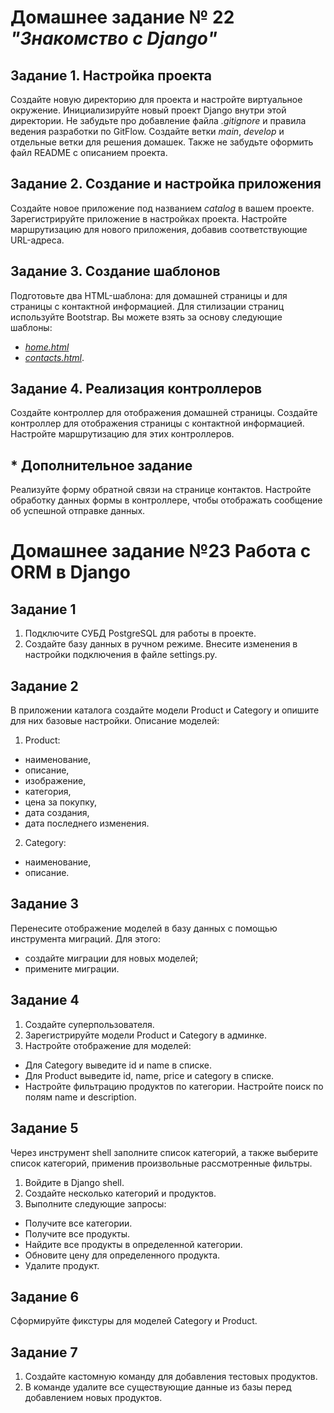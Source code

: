 # Домашнее задание № 22 *"Знакомство с Django"*
## Задание 1. Настройка проекта
Создайте новую директорию для проекта и настройте виртуальное окружение.
Инициализируйте новый проект Django внутри этой директории.
Не забудьте про добавление файла *.gitignore* и правила ведения разработки по GitFlow. Создайте ветки *main*, 
*develop* и отдельные ветки для решения домашек. Также не забудьте оформить файл README с описанием проекта.

## Задание 2. Создание и настройка приложения
Создайте новое приложение под названием *catalog* в вашем проекте.
Зарегистрируйте приложение в настройках проекта.
Настройте маршрутизацию для нового приложения, добавив соответствующие URL-адреса.

## Задание 3. Создание шаблонов
Подготовьте два HTML-шаблона: для домашней страницы и для страницы с контактной информацией.
Для стилизации страниц используйте Bootstrap.
Вы можете взять за основу следующие шаблоны:
- [*home.html*](https://drive.google.com/file/d/1YzTf1Rbo4nG7HA267jPnOLiNND8ucHGd/view)
- [*contacts.html*](https://drive.google.com/file/d/1cThfPHMr7srYY9Opk1MK2-AuBnA9T2qq/view).

## Задание 4. Реализация контроллеров
Создайте контроллер для отображения домашней страницы.
Создайте контроллер для отображения страницы с контактной информацией.
Настройте маршрутизацию для этих контроллеров.

## * Дополнительное задание
Реализуйте форму обратной связи на странице контактов.
Настройте обработку данных формы в контроллере, чтобы отображать сообщение об успешной отправке данных.

# Домашнее задание №23 Работа с ORM в Django
## Задание 1
1. Подключите СУБД PostgreSQL для работы в проекте.
2. Создайте базу данных в ручном режиме. Внесите изменения в настройки подключения в файле settings.py.

## Задание 2
В приложении каталога создайте модели Product и Category и опишите для них базовые настройки.
Описание моделей:
1. Product:
- наименование,
- описание,
- изображение,
- категория,
- цена за покупку,
- дата создания,
- дата последнего изменения.
2. Category:
- наименование,
- описание.

## Задание 3
Перенесите отображение моделей в базу данных с помощью инструмента миграций. Для этого:
- создайте миграции для новых моделей;
- примените миграции.

## Задание 4
1. Создайте суперпользователя.
2. Зарегистрируйте модели Product и Category в админке.
3. Настройте отображение для моделей:
- Для Category выведите id и name в списке.
- Для Product выведите id, name, price и category в списке.
- Настройте фильтрацию продуктов по категории. Настройте поиск по полям name и description.

## Задание 5
Через инструмент shell заполните список категорий, а также выберите список категорий, применив произвольные рассмотренные фильтры.
1. Войдите в Django shell.
2. Создайте несколько категорий и продуктов.
3. Выполните следующие запросы:
- Получите все категории.
- Получите все продукты.
- Найдите все продукты в определенной категории.
- Обновите цену для определенного продукта.
- Удалите продукт.

## Задание 6
Сформируйте фикстуры для моделей Category и Product.

## Задание 7
1. Создайте кастомную команду для добавления тестовых продуктов.
2. В команде удалите все существующие данные из базы перед добавлением новых продуктов.